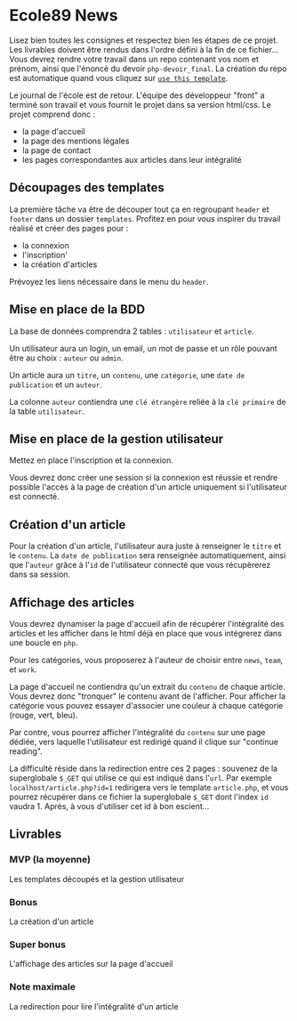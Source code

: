 # Ecole89 News

Lisez bien toutes les consignes et respectez bien les étapes de ce projet. Les livrables doivent être rendus dans l'ordre défini à la fin de ce fichier...
Vous devrez rendre votre travail dans un repo contenant vos nom et prénom, ainsi que l'énoncé du devoir `php-devoir_final`. La création du repo est automatique quand vous cliquez sur [`use this template`](https://github.com/new?owner=Ecole89-B2-2023-2024&template_name=b2-projet_final_php&template_owner=Ecole89-B2-2023-2024).

Le journal de l'école est de retour. L'équipe des développeur "front" a terminé son travail et vous fournit le projet dans sa version html/css. Le projet comprend donc :
<ul>
<li>la page d'accueil</li>
<li>la page des mentions légales</li>
<li>la page de contact</li>
<li>les pages correspondantes aux articles dans leur intégralité</li>
</ul>

## Découpages des templates
La première tâche va être de découper tout ça en regroupant ``header`` et ``footer`` dans un dossier ``templates``. Profitez en pour vous inspirer du travail réalisé et créer des pages pour :
<ul>
<li>la connexion</li>
<li>l'inscription'</li>
<li>la création d'articles</li>
</ul>

Prévoyez les liens nécessaire dans le menu du `header`.

## Mise en place de la BDD
La base de données comprendra 2 tables : `utilisateur` et `article`.

Un utilisateur aura un login, un email, un mot de passe et un rôle pouvant être au choix : `auteur` ou `admin`.

Un article aura un `titre`, un `contenu`, une `catégorie`, une `date de publication` et un `auteur`.

La colonne `auteur` contiendra une `clé étrangère` reliée à la `clé primaire` de la table `utilisateur`.

## Mise en place de la gestion utilisateur
Mettez en place l'inscription et la connexion.

Vous devrez donc créer une session si la connexion est réussie et rendre possible l'accès à la page de création d'un article uniquement si l'utilisateur est connecté.

## Création d'un article
Pour la création d'un article, l'utilisateur aura juste à renseigner le ``titre`` et le ``contenu``. La ``date de publication`` sera renseignée automatiquement, ainsi que l'``auteur`` grâce à l'``id`` de l'utilisateur connecté que vous récupèrerez dans sa session.

## Affichage des articles
Vous devrez dynamiser la page d'accueil afin de récupérer l'intégralité des articles et les afficher dans le html déjà en place que vous intégrerez dans une boucle en `php`.

Pour les catégories, vous proposerez à l'auteur de choisir entre `news`, `team`, et `work`.

La page d'accueil ne contiendra qu'un extrait du `contenu` de chaque article. Vous devrez donc "tronquer" le contenu avant de l'afficher. Pour afficher la catégorie vous pouvez essayer d'associer une couleur à chaque catégorie (rouge, vert, bleu).

Par contre, vous pourrez afficher l'intégralité du `contenu` sur une page dédiée, vers laquelle l'utilisateur est redirigé quand il clique sur "continue reading".

La difficulté réside dans la redirection entre ces 2 pages : souvenez de la superglobale `$_GET` qui utilise ce qui est indiqué dans l'`url`. Par exemple `localhost/article.php?id=1` redirigera vers le template `article.php`, et vous pourrez récupérer dans ce fichier la superglobale `$_GET` dont l'index `id` vaudra 1. Après, à vous d'utiliser cet id à bon escient...

## Livrables
### MVP (la moyenne)
Les templates découpés et la gestion utilisateur

### Bonus
La création d'un article

### Super bonus
L'affichage des articles sur la page d'accueil

### Note maximale
La redirection pour lire l'intégralité d'un article